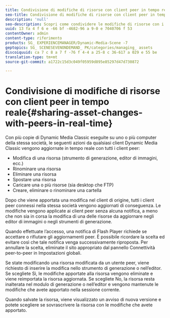 ```yaml
---
title: Condivisione di modifiche di risorse con client peer in tempo reale
seo-title: Condivisione di modifiche di risorse con client peer in tempo reale
description: 'null'
seo-description: Scopri come condividere le modifiche di risorse con i colleghi in tempo reale.
uuid: 13 fa 4 f 6 e -66 bf -4682-96 a 9-0 e 7040706 f 53
contentOwner: admin
content-type: riferimento
products: SG_ EXPERIENCEMANAGER/Dynamic-Media-Scene -7
geptopics: SG_ SCENESEVENONDEMAND_ PK/categories/managing_ assets
discoiquuid: ca 7 c 8 a 7 f -76 f 4-4 a 25-8 c 36-617 a 029 e 55 be
translation-type: tm+mt
source-git-commit: a1722c15d3c049f05959d895e85297d47d730872

---
```



# Condivisione di modifiche di risorse con client peer in tempo reale{#sharing-asset-changes-with-peers-in-real-time}

Con più copie di Dynamic Media Classic eseguite su uno o più computer della stessa società, le seguenti azioni da qualsiasi client Dynamic Media Classic vengono aggiornate in tempo reale con tutti i client peer:

* Modifica di una risorsa (strumento di generazione, editor di immagini, ecc.)
* Rinominare una risorsa
* Eliminare una risorsa
* Spostare una risorsa
* Caricare una o più risorse (sia desktop che FTP)
* Creare, eliminare o rinominare una cartella

Dopo che viene apportata una modifica nel client di origine, tutti i client peer connessi nella stessa società vengono aggiornati di conseguenza. Le modifiche vengono applicate ai client peer senza alcuna notifica, a meno che non sia in corsa la modifica di una delle risorse da aggiornare negli editor di immagini o negli strumenti di generazione.

Quando effettuate l’accesso, una notifica di Flash Player richiede se accettare o rifiutare gli aggiornamenti peer. È possibile ricordare la scelta ed evitare così che tale notifica venga successivamente riproposta. Per annullare la scelta, eliminate il sito appropriato dal pannello Connettività peer-to-peer in Impostazioni globali.

Se state modificando una risorsa modificata da un utente peer, viene richiesto di inserire la modifica nello strumento di generazione o nell’editor. Se scegliete Sì, le modifiche apportate alla risorsa vengono eliminate e viene reimportata la risorsa aggiornata. Se scegliete No, la risorsa resta inalterata nel modulo di generazione o nell’editor e vengono mantenute le modifiche che avete apportato nella sessione corrente.

Quando salvate la risorsa, viene visualizzato un avviso di nuova versione e potete scegliere se sovrascrivere la risorsa con le modifiche che avete apportato.
